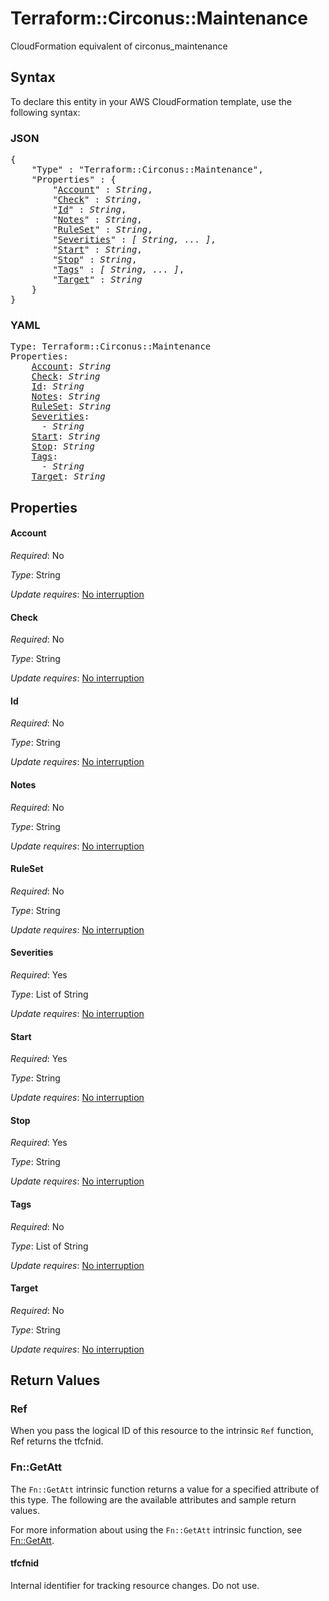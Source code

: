 # Terraform::Circonus::Maintenance

CloudFormation equivalent of circonus_maintenance

## Syntax

To declare this entity in your AWS CloudFormation template, use the following syntax:

### JSON

<pre>
{
    "Type" : "Terraform::Circonus::Maintenance",
    "Properties" : {
        "<a href="#account" title="Account">Account</a>" : <i>String</i>,
        "<a href="#check" title="Check">Check</a>" : <i>String</i>,
        "<a href="#id" title="Id">Id</a>" : <i>String</i>,
        "<a href="#notes" title="Notes">Notes</a>" : <i>String</i>,
        "<a href="#ruleset" title="RuleSet">RuleSet</a>" : <i>String</i>,
        "<a href="#severities" title="Severities">Severities</a>" : <i>[ String, ... ]</i>,
        "<a href="#start" title="Start">Start</a>" : <i>String</i>,
        "<a href="#stop" title="Stop">Stop</a>" : <i>String</i>,
        "<a href="#tags" title="Tags">Tags</a>" : <i>[ String, ... ]</i>,
        "<a href="#target" title="Target">Target</a>" : <i>String</i>
    }
}
</pre>

### YAML

<pre>
Type: Terraform::Circonus::Maintenance
Properties:
    <a href="#account" title="Account">Account</a>: <i>String</i>
    <a href="#check" title="Check">Check</a>: <i>String</i>
    <a href="#id" title="Id">Id</a>: <i>String</i>
    <a href="#notes" title="Notes">Notes</a>: <i>String</i>
    <a href="#ruleset" title="RuleSet">RuleSet</a>: <i>String</i>
    <a href="#severities" title="Severities">Severities</a>: <i>
      - String</i>
    <a href="#start" title="Start">Start</a>: <i>String</i>
    <a href="#stop" title="Stop">Stop</a>: <i>String</i>
    <a href="#tags" title="Tags">Tags</a>: <i>
      - String</i>
    <a href="#target" title="Target">Target</a>: <i>String</i>
</pre>

## Properties

#### Account

_Required_: No

_Type_: String

_Update requires_: [No interruption](https://docs.aws.amazon.com/AWSCloudFormation/latest/UserGuide/using-cfn-updating-stacks-update-behaviors.html#update-no-interrupt)

#### Check

_Required_: No

_Type_: String

_Update requires_: [No interruption](https://docs.aws.amazon.com/AWSCloudFormation/latest/UserGuide/using-cfn-updating-stacks-update-behaviors.html#update-no-interrupt)

#### Id

_Required_: No

_Type_: String

_Update requires_: [No interruption](https://docs.aws.amazon.com/AWSCloudFormation/latest/UserGuide/using-cfn-updating-stacks-update-behaviors.html#update-no-interrupt)

#### Notes

_Required_: No

_Type_: String

_Update requires_: [No interruption](https://docs.aws.amazon.com/AWSCloudFormation/latest/UserGuide/using-cfn-updating-stacks-update-behaviors.html#update-no-interrupt)

#### RuleSet

_Required_: No

_Type_: String

_Update requires_: [No interruption](https://docs.aws.amazon.com/AWSCloudFormation/latest/UserGuide/using-cfn-updating-stacks-update-behaviors.html#update-no-interrupt)

#### Severities

_Required_: Yes

_Type_: List of String

_Update requires_: [No interruption](https://docs.aws.amazon.com/AWSCloudFormation/latest/UserGuide/using-cfn-updating-stacks-update-behaviors.html#update-no-interrupt)

#### Start

_Required_: Yes

_Type_: String

_Update requires_: [No interruption](https://docs.aws.amazon.com/AWSCloudFormation/latest/UserGuide/using-cfn-updating-stacks-update-behaviors.html#update-no-interrupt)

#### Stop

_Required_: Yes

_Type_: String

_Update requires_: [No interruption](https://docs.aws.amazon.com/AWSCloudFormation/latest/UserGuide/using-cfn-updating-stacks-update-behaviors.html#update-no-interrupt)

#### Tags

_Required_: No

_Type_: List of String

_Update requires_: [No interruption](https://docs.aws.amazon.com/AWSCloudFormation/latest/UserGuide/using-cfn-updating-stacks-update-behaviors.html#update-no-interrupt)

#### Target

_Required_: No

_Type_: String

_Update requires_: [No interruption](https://docs.aws.amazon.com/AWSCloudFormation/latest/UserGuide/using-cfn-updating-stacks-update-behaviors.html#update-no-interrupt)

## Return Values

### Ref

When you pass the logical ID of this resource to the intrinsic `Ref` function, Ref returns the tfcfnid.

### Fn::GetAtt

The `Fn::GetAtt` intrinsic function returns a value for a specified attribute of this type. The following are the available attributes and sample return values.

For more information about using the `Fn::GetAtt` intrinsic function, see [Fn::GetAtt](https://docs.aws.amazon.com/AWSCloudFormation/latest/UserGuide/intrinsic-function-reference-getatt.html).

#### tfcfnid

Internal identifier for tracking resource changes. Do not use.

